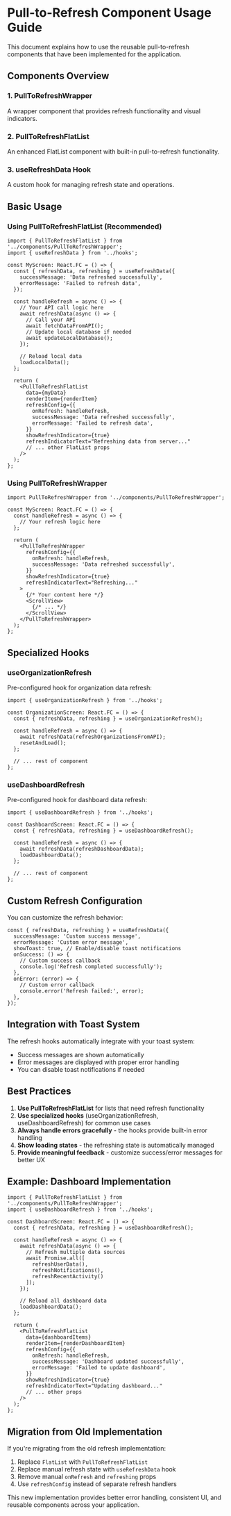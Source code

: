 # Pull-to-Refresh Component Usage Guide

This document explains how to use the reusable pull-to-refresh components that have been implemented for the application.

## Components Overview

### 1. PullToRefreshWrapper
A wrapper component that provides refresh functionality and visual indicators.

### 2. PullToRefreshFlatList
An enhanced FlatList component with built-in pull-to-refresh functionality.

### 3. useRefreshData Hook
A custom hook for managing refresh state and operations.

## Basic Usage

### Using PullToRefreshFlatList (Recommended)

```tsx
import { PullToRefreshFlatList } from '../components/PullToRefreshWrapper';
import { useRefreshData } from '../hooks';

const MyScreen: React.FC = () => {
  const { refreshData, refreshing } = useRefreshData({
    successMessage: 'Data refreshed successfully',
    errorMessage: 'Failed to refresh data',
  });

  const handleRefresh = async () => {
    // Your API call logic here
    await refreshData(async () => {
      // Call your API
      await fetchDataFromAPI();
      // Update local database if needed
      await updateLocalDatabase();
    });
    
    // Reload local data
    loadLocalData();
  };

  return (
    <PullToRefreshFlatList
      data={myData}
      renderItem={renderItem}
      refreshConfig={{
        onRefresh: handleRefresh,
        successMessage: 'Data refreshed successfully',
        errorMessage: 'Failed to refresh data',
      }}
      showRefreshIndicator={true}
      refreshIndicatorText="Refreshing data from server..."
      // ... other FlatList props
    />
  );
};
```

### Using PullToRefreshWrapper

```tsx
import PullToRefreshWrapper from '../components/PullToRefreshWrapper';

const MyScreen: React.FC = () => {
  const handleRefresh = async () => {
    // Your refresh logic here
  };

  return (
    <PullToRefreshWrapper
      refreshConfig={{
        onRefresh: handleRefresh,
        successMessage: 'Data refreshed successfully',
      }}
      showRefreshIndicator={true}
      refreshIndicatorText="Refreshing..."
    >
      {/* Your content here */}
      <ScrollView>
        {/* ... */}
      </ScrollView>
    </PullToRefreshWrapper>
  );
};
```

## Specialized Hooks

### useOrganizationRefresh
Pre-configured hook for organization data refresh:

```tsx
import { useOrganizationRefresh } from '../hooks';

const OrganizationScreen: React.FC = () => {
  const { refreshData, refreshing } = useOrganizationRefresh();
  
  const handleRefresh = async () => {
    await refreshData(refreshOrganizationsFromAPI);
    resetAndLoad();
  };
  
  // ... rest of component
};
```

### useDashboardRefresh
Pre-configured hook for dashboard data refresh:

```tsx
import { useDashboardRefresh } from '../hooks';

const DashboardScreen: React.FC = () => {
  const { refreshData, refreshing } = useDashboardRefresh();
  
  const handleRefresh = async () => {
    await refreshData(refreshDashboardData);
    loadDashboardData();
  };
  
  // ... rest of component
};
```

## Custom Refresh Configuration

You can customize the refresh behavior:

```tsx
const { refreshData, refreshing } = useRefreshData({
  successMessage: 'Custom success message',
  errorMessage: 'Custom error message',
  showToast: true, // Enable/disable toast notifications
  onSuccess: () => {
    // Custom success callback
    console.log('Refresh completed successfully');
  },
  onError: (error) => {
    // Custom error callback
    console.error('Refresh failed:', error);
  },
});
```

## Integration with Toast System

The refresh hooks automatically integrate with your toast system:

- Success messages are shown automatically
- Error messages are displayed with proper error handling
- You can disable toast notifications if needed

## Best Practices

1. **Use PullToRefreshFlatList** for lists that need refresh functionality
2. **Use specialized hooks** (useOrganizationRefresh, useDashboardRefresh) for common use cases
3. **Always handle errors gracefully** - the hooks provide built-in error handling
4. **Show loading states** - the refreshing state is automatically managed
5. **Provide meaningful feedback** - customize success/error messages for better UX

## Example: Dashboard Implementation

```tsx
import { PullToRefreshFlatList } from '../components/PullToRefreshWrapper';
import { useDashboardRefresh } from '../hooks';

const DashboardScreen: React.FC = () => {
  const { refreshData, refreshing } = useDashboardRefresh();
  
  const handleRefresh = async () => {
    await refreshData(async () => {
      // Refresh multiple data sources
      await Promise.all([
        refreshUserData(),
        refreshNotifications(),
        refreshRecentActivity()
      ]);
    });
    
    // Reload all dashboard data
    loadDashboardData();
  };

  return (
    <PullToRefreshFlatList
      data={dashboardItems}
      renderItem={renderDashboardItem}
      refreshConfig={{
        onRefresh: handleRefresh,
        successMessage: 'Dashboard updated successfully',
        errorMessage: 'Failed to update dashboard',
      }}
      showRefreshIndicator={true}
      refreshIndicatorText="Updating dashboard..."
      // ... other props
    />
  );
};
```

## Migration from Old Implementation

If you're migrating from the old refresh implementation:

1. Replace `FlatList` with `PullToRefreshFlatList`
2. Replace manual refresh state with `useRefreshData` hook
3. Remove manual `onRefresh` and `refreshing` props
4. Use `refreshConfig` instead of separate refresh handlers

This new implementation provides better error handling, consistent UI, and reusable components across your application.
